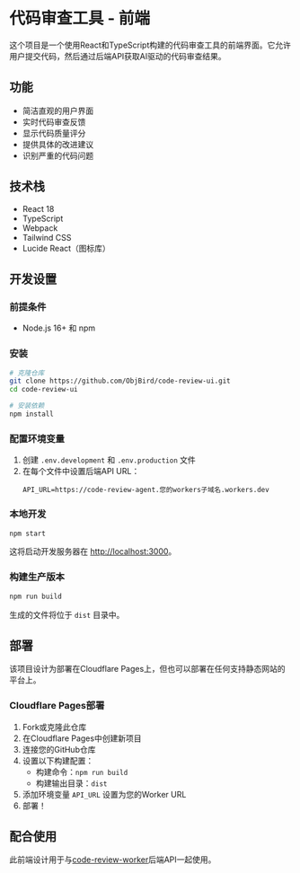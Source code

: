 # 代码审查工具 - 前端

这个项目是一个使用React和TypeScript构建的代码审查工具的前端界面。它允许用户提交代码，然后通过后端API获取AI驱动的代码审查结果。

## 功能

- 简洁直观的用户界面
- 实时代码审查反馈
- 显示代码质量评分
- 提供具体的改进建议
- 识别严重的代码问题

## 技术栈

- React 18
- TypeScript
- Webpack
- Tailwind CSS
- Lucide React（图标库）

## 开发设置

### 前提条件

- Node.js 16+ 和 npm

### 安装

```bash
# 克隆仓库
git clone https://github.com/ObjBird/code-review-ui.git
cd code-review-ui

# 安装依赖
npm install
```

### 配置环境变量

1. 创建 `.env.development` 和 `.env.production` 文件
2. 在每个文件中设置后端API URL：
   ```
   API_URL=https://code-review-agent.您的workers子域名.workers.dev
   ```

### 本地开发

```bash
npm start
```

这将启动开发服务器在 [http://localhost:3000](http://localhost:3000)。

### 构建生产版本

```bash
npm run build
```

生成的文件将位于 `dist` 目录中。

## 部署

该项目设计为部署在Cloudflare Pages上，但也可以部署在任何支持静态网站的平台上。

### Cloudflare Pages部署

1. Fork或克隆此仓库
2. 在Cloudflare Pages中创建新项目
3. 连接您的GitHub仓库
4. 设置以下构建配置：
   - 构建命令：`npm run build`
   - 构建输出目录：`dist`
5. 添加环境变量 `API_URL` 设置为您的Worker URL
6. 部署！

## 配合使用

此前端设计用于与[code-review-worker](https://github.com/ObjBird/code-review-worker)后端API一起使用。
